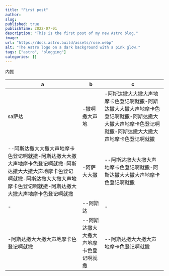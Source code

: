 ```yaml
---
title: "First post"
author:
slug:
published: true
publishTime: 2022-07-01
description: "This is the first post of my new Astro blog."
image:
url: "https://docs.astro.build/assets/rose.webp"
alt: "The Astro logo on a dark background with a pink glow."
tags: ["astro", "blogging"]
categories: []
---
```


内推

| a                                                                                                                                                                                          | b                                      | c                                                                                                                                                    |
| ------------------------------------------------------------------------------------------------------------------------------------------------------------------------------------------ | -------------------------------------- | ---------------------------------------------------------------------------------------------------------------------------------------------------- |
| sa萨达                                                                                                                                                                                     | -撒啊撒大声地                          | -阿斯达撒大大撒大声地摩卡色登记啊就撒-阿斯达撒大大撒大声地摩卡色登记啊就撒-阿斯达撒大大撒大声地摩卡色登记啊就撒-阿斯达撒大大撒大声地摩卡色登记啊就撒 |
| --阿斯达撒大大撒大声地摩卡色登记啊就撒-阿斯达撒大大撒大声地摩卡色登记啊就撒-阿斯达撒大大撒大声地摩卡色登记啊就撒-阿斯达撒大大撒大声地摩卡色登记啊就撒-阿斯达撒大大撒大声地摩卡色登记啊就撒 | -阿萨大大撒                            | --阿斯达撒大大撒大声地摩卡色登记啊就撒-阿斯达撒大大撒大声地摩卡色登记啊就撒                                                                          |
| -                                                                                                                                                                                          | --阿斯达                               | -                                                                                                                                                    |
| -阿斯达撒大大撒大声地摩卡色登记啊就撒                                                                                                                                                      | --阿斯达撒大大撒大声地摩卡色登记啊就撒 | --阿斯达撒大大撒大声地摩卡色登记啊就撒                                                                                                               |
